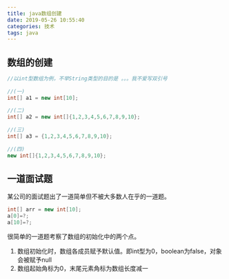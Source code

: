 ```yaml
---
title: java数组创建
date: 2019-05-26 10:55:40
categories: 技术
tags: java
---
```


## 数组的创建

```java
//以int型数组为例，不举String类型的目的是 。。。我不爱写双引号
 
//(一)
int[] a1 = new int[10];
 
//(二)
int[] a2 = new int[]{1,2,3,4,5,6,7,8,9,10};
 
//(三)
int[] a3 = {1,2,3,4,5,6,7,8,9,10};
 
//(四)
new int[]{1,2,3,4,5,6,7,8,9,10};
```

## 一道面试题

某公司的面试题出了一道简单但不被大多数人在乎的一道题。
```java
int[] arr = new int[10];
a[0]=?;
a[10]=?;
```

很简单的一道题考察了数组的初始化中的两个点。

1. 数组初始化时，数组各成员赋予默认值。即int型为0，boolean为false，对象会被赋予null
2. 数组起始角标为0，末尾元素角标为数组长度减一

